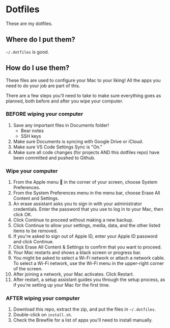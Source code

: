 # Dotfiles

These are my dotfiles.

## Where do I put them?

`~/.dotfiles` is good.

## How do I use them?

These files are used to configure your Mac to your liking! All the apps you need to do your job are part of this.

There are a few steps you'll need to take to make sure everything goes as planned, both before and after you wipe your computer.

### BEFORE wiping your computer
1. Save any important files in Documents folder!
    - Bear notes
    - SSH keys
2. Make sure Documents is syncing with Google Drive or iCloud.
3. Make sure VS Code Settings Sync is "On."
4. Make sure all code changes (for projects AND this dotfiles repo) have been committed and pushed to Github.

### Wipe your computer
1. From the Apple menu  in the corner of your screen, choose System Preferences.
2. From the System Preferences menu in the menu bar, choose Erase All Content and Settings.
3. An erase assistant asks you to sign in with your administrator credentials. Enter the password that you use to log in to your Mac, then click OK.
4. Click Continue to proceed without making a new backup.
5. Click Continue to allow your settings, media, data, and the other listed items to be removed.
6. If you're asked to sign out of Apple ID, enter your Apple ID password and click Continue.
7. Click Erase All Content & Settings to confirm that you want to proceed.
8. Your Mac restarts and shows a black screen or progress bar.
9. You might be asked to select a Wi-Fi network or attach a network cable. To select a Wi-Fi network, use the Wi-Fi menu  in the upper-right corner of the screen.
10. After joining a network, your Mac activates. Click Restart.
11. After restart, a setup assistant guides you through the setup process, as if you're setting up your Mac for the first time.

### AFTER wiping your computer
1. Download this repo, extract the zip, and put the files in `~/.dotfiles`.
2. Double-click on `install.sh`.
3. Check the Brewfile for a list of apps you'll need to install manually.
